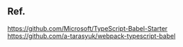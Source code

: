 
## Ref.
https://github.com/Microsoft/TypeScript-Babel-Starter
https://github.com/a-tarasyuk/webpack-typescript-babel
